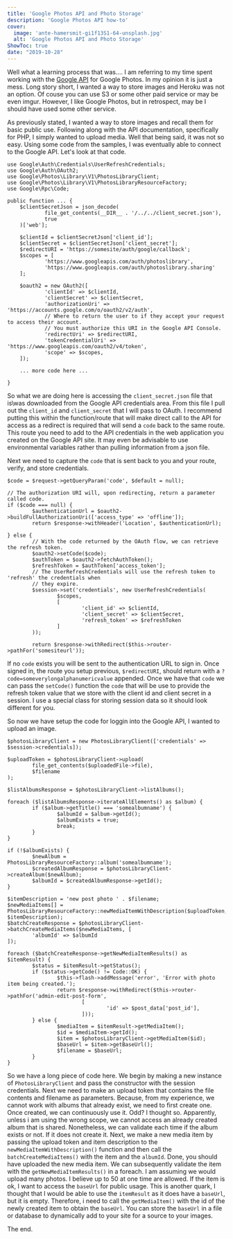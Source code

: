 ```yaml
---
title: 'Google Photos API and Photo Storage'
description: 'Google Photos API how-to'
cover:
  image: 'ante-hamersmit-gi1f13S1-64-unsplash.jpg'
  alt: 'Google Photos API and Photo Storage'
ShowToc: true
date: "2019-10-28"
---
```


Well what a learning process that was.... I am referring to my time spent working with the [Google API](https://developers.google.com/photos/library/guides/overview) for Google Photos. In my opinion it is just a mess. Long story short, I wanted a way to store images and Heroku was not an option. Of couse you can use S3 or some other paid service or may be even imgur. However, I like Google Photos, but in retrospect, may be I should have used some other service.

As previously stated, I wanted a way to store images and recall them for basic public use. Following along with the API documentation, specifically for PHP, I simply wanted to upload media. Well that being said, it was not so easy. Using some code from the samples, I was eventually able to connect to the Google API. Let's look at that code.

	use Google\Auth\Credentials\UserRefreshCredentials;
	use Google\Auth\OAuth2;
	use Google\Photos\Library\V1\PhotosLibraryClient;
	use Google\Photos\Library\V1\PhotosLibraryResourceFactory;
	use Google\Rpc\Code;

	public function ... {
		$clientSecretJson = json_decode(
				file_get_contents(__DIR__ . '/../../client_secret.json'),
				true
		)['web'];

		$clientId = $clientSecretJson['client_id'];
		$clientSecret = $clientSecretJson['client_secret'];
		$redirectURI = 'https://somesite/auth/google/callback';
		$scopes = [
				'https://www.googleapis.com/auth/photoslibrary',
				'https://www.googleapis.com/auth/photoslibrary.sharing'
		];

		$oauth2 = new OAuth2([
				'clientId' => $clientId,
				'clientSecret' => $clientSecret,
				'authorizationUri' => 'https://accounts.google.com/o/oauth2/v2/auth',
				// Where to return the user to if they accept your request to access their account.
				// You must authorize this URI in the Google API Console.
				'redirectUri' => $redirectURI,
				'tokenCredentialUri' => 'https://www.googleapis.com/oauth2/v4/token',
				'scope' => $scopes,
		]);
		
		... more code here ...
		
	}
	
So what we are doing here is accessing the ```client_secret.json``` file that is\was downloaded from the Google API credentials area. From this file I pull out the ```client_id``` and ```client_secret``` that I will pass to OAuth. I recommend putting this within the function/route that will make direct call to the API for access as a redirect is required that will send a ```code``` back to the same route. This route you need to add to the API credentials in the web application you created on the Google API site. It may even be advisable to use environmental variables rather than pulling information from a json file.

Next we need to capture the ```code``` that is sent back to you and your route, verify, and store credentials. 

	$code = $request->getQueryParam('code', $default = null);

	// The authorization URI will, upon redirecting, return a parameter called code.
	if ($code === null) {
			$authenticationUrl = $oauth2->buildFullAuthorizationUri(['access_type' => 'offline']);
			return $response->withHeader('Location', $authenticationUrl);

	} else {
			// With the code returned by the OAuth flow, we can retrieve the refresh token.
			$oauth2->setCode($code);
			$authToken = $oauth2->fetchAuthToken();
			$refreshToken = $authToken['access_token'];
			// The UserRefreshCredentials will use the refresh token to 'refresh' the credentials when
			// they expire.
			$session->set('credentials', new UserRefreshCredentials(
					$scopes,
					[
							'client_id' => $clientId,
							'client_secret' => $clientSecret,
							'refresh_token' => $refreshToken
					]
			));

			return $response->withRedirect($this->router->pathFor('somesiteurl'));

If no ```code``` exists you will be sent to the authentication URL to sign in. Once signed in, the route you setup previous, ```$redirectURI```, should return with a ```?code=someverylongalphanumericvalue``` appended. Once we have that ```code``` we can pass the ```setCode()``` function the ```code``` that will be use to provide the refresh token value that we store with the client id and client secret in a session. I use a special class for storing session data so it should look different for you.

So now we have setup the code for loggin into the Google API, I wanted to upload an image.

	$photosLibraryClient = new PhotosLibraryClient(['credentials' => $session->credentials]);
	
	$uploadToken = $photosLibraryClient->upload(
			file_get_contents($uploadedFile->file),
			$filename
	);

	$listAlbumsResponse = $photosLibraryClient->listAlbums();
	
	foreach ($listAlbumsResponse->iterateAllElements() as $album) {
			if ($album->getTitle() === 'somealbumname') {
					$albumId = $album->getId();
					$albumExists = true;
					break;
			}
	}

	if (!$albumExists) {
			$newAlbum = PhotosLibraryResourceFactory::album('somealbumname');
			$createdAlbumResponse = $photosLibraryClient->createAlbum($newAlbum);
			$albumId = $createdAlbumResponse->getId();
	}

	$itemDescription = 'new post photo ' . $filename;
	$newMediaItems[] = PhotosLibraryResourceFactory::newMediaItemWithDescription($uploadToken, $itemDescription);
	$batchCreateResponse = $photosLibraryClient->batchCreateMediaItems($newMediaItems, [
			'albumId' => $albumId
	]);

	foreach ($batchCreateResponse->getNewMediaItemResults() as $itemResult) {
			$status = $itemResult->getStatus();
			if ($status->getCode() != Code::OK) {
					$this->flash->addMessage('error', 'Error with photo item being created.');
					return $response->withRedirect($this->router->pathFor('admin-edit-post-form',
							[
									'id' => $post_data['post_id'],
							]));
			} else {
					$mediaItem = $itemResult->getMediaItem();
					$id = $mediaItem->getId();
					$item = $photosLibraryClient->getMediaItem($id);
					$baseUrl = $item->getBaseUrl();
					$filename = $baseUrl;
			}
	}

So we have a long piece of code here. We begin by making a new instance of ```PhotosLibraryClient``` and pass the constructor with the session credentials. Next we need to make an upload token that contains the file contents and filename as parameters. Because, from my experience, we cannot work with albums that already exist, we need to first create one. Once created, we can continuously use it. Odd? I thought so. Apparently, unless i am using the wrong scope, we cannot access an already created album that is shared. Nonetheless, we can validate each time if the album exists or not. If it does not create it. Next, we make a new media item by passing the upload token and item description to the ```newMediaItemWithDescription()``` function and then call the ```batchCreateMediaItems()``` with the item and the ```albumId```. Done, you should have uploaded the new media item. We can subsequently validate the item with the ```getNewMediaItemResults()``` in a foreach. I am assuming we would upload many photos. I believe up to 50 at one time are allowed. If the item is ok, I want to access the ```baseUrl``` for public usage. This is another quark, I thought that I would be able to use the ```itemResult``` as it does have a ```baseUrl```, but it is empty. Therefore, i need to call the ```getMediaItem()``` with the id of the newly created item to obtain the ```baseUrl```. You can store the ```baseUrl``` in a file or database to dynamically add to your site for a source to your images.

The end.

